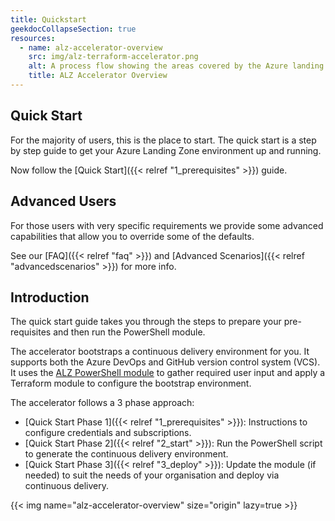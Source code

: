 ```yaml
---
title: Quickstart
geekdocCollapseSection: true
resources:
  - name: alz-accelerator-overview
    src: img/alz-terraform-accelerator.png
    alt: A process flow showing the areas covered by the Azure landing zones Terraform accelerator.
    title: ALZ Accelerator Overview
---
```

## Quick Start

For the majority of users, this is the place to start. The quick start is a step by step guide to get your Azure Landing Zone environment up and running.

Now follow the [Quick Start]({{< relref "1_prerequisites" >}}) guide.

## Advanced Users

For those users with very specific requirements we provide some advanced capabilities that allow you to override some of the defaults.

See our [FAQ]({{< relref "faq" >}}) and [Advanced Scenarios]({{< relref "advancedscenarios" >}}) for more info.

## Introduction

The quick start guide takes you through the steps to prepare your pre-requisites and then run the PowerShell module.

The accelerator bootstraps a continuous delivery environment for you. It supports both the Azure DevOps and GitHub version control system (VCS). It uses the [ALZ PowerShell module](https://www.powershellgallery.com/packages/ALZ) to gather required user input and apply a Terraform module to configure the bootstrap environment.

The accelerator follows a 3 phase approach:

- [Quick Start Phase 1]({{< relref "1_prerequisites" >}}): Instructions to configure credentials and subscriptions.
- [Quick Start Phase 2]({{< relref "2_start" >}}): Run the PowerShell script to generate the continuous delivery environment.
- [Quick Start Phase 3]({{< relref "3_deploy" >}}): Update the module (if needed) to suit the needs of your organisation and deploy via continuous delivery.

{{< img name="alz-accelerator-overview" size="origin" lazy=true >}}
